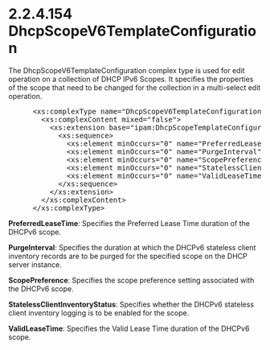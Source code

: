 <html dir="LTR" xmlns:mshelp="http://msdn.microsoft.com/mshelp" xmlns:ddue="http://ddue.schemas.microsoft.com/authoring/2003/5" xmlns:xlink="http://www.w3.org/1999/xlink" xmlns:tool="http://www.microsoft.com/tooltip">
 <body>
 <div id="header">
 <h1 class="heading">2.2.4.154 DhcpScopeV6TemplateConfiguration</h1>
 </div>
 <div id="mainSection">
 <div id="mainBody">
 <div id="allHistory" class="saveHistory"></div>
 <div id="sectionSection0" class="section" name="collapseableSection">
 

<p>The DhcpScopeV6TemplateConfiguration complex type is used
for edit operation on a collection of DHCP IPv6 Scopes. It specifies the
properties of the scope that need to be changed for the collection in a
multi-select edit operation.</p>

<dl>
<dd>
<div><pre> &lt;xs:complexType name=&quot;DhcpScopeV6TemplateConfiguration&quot;&gt;
   &lt;xs:complexContent mixed=&quot;false&quot;&gt;
     &lt;xs:extension base=&quot;ipam:DhcpScopeTemplateConfiguration&quot;&gt;
       &lt;xs:sequence&gt;
         &lt;xs:element minOccurs=&quot;0&quot; name=&quot;PreferredLeaseTime&quot; type=&quot;ser:duration&quot; /&gt;
         &lt;xs:element minOccurs=&quot;0&quot; name=&quot;PurgeInterval&quot; type=&quot;ser:duration&quot; /&gt;
         &lt;xs:element minOccurs=&quot;0&quot; name=&quot;ScopePreference&quot; type=&quot;xsd:unsignedByte&quot; /&gt;
         &lt;xs:element minOccurs=&quot;0&quot; name=&quot;StatelessClientInventoryStatus&quot; type=&quot;ipam:DhcpStatelessClientInventoryStatus&quot; /&gt;
         &lt;xs:element minOccurs=&quot;0&quot; name=&quot;ValidLeaseTime&quot; type=&quot;ser:duration&quot; /&gt;
       &lt;/xs:sequence&gt;
     &lt;/xs:extension&gt;
   &lt;/xs:complexContent&gt;
 &lt;/xs:complexType&gt;
</pre></div>
</dd></dl>

<p><b>PreferredLeaseTime</b>: Specifies the Preferred
Lease Time duration of the DHCPv6 scope.</p>

<p><b>PurgeInterval</b>: Specifies the duration at which
the DHCPv6 stateless client inventory records are to be purged for the
specified scope on the DHCP server instance.</p>

<p><b>ScopePreference</b>: Specifies the scope
preference setting associated with the DHCPv6 scope.</p>

<p><b>StatelessClientInventoryStatus</b>: Specifies
whether the DHCPv6 stateless client inventory logging is to be enabled for the
scope.</p>

<p><b>ValidLeaseTime</b>: Specifies the Valid Lease Time
duration of the DHCPv6 scope.</p>


 </div>
 </div>
 </div>
 </body>
</html>
